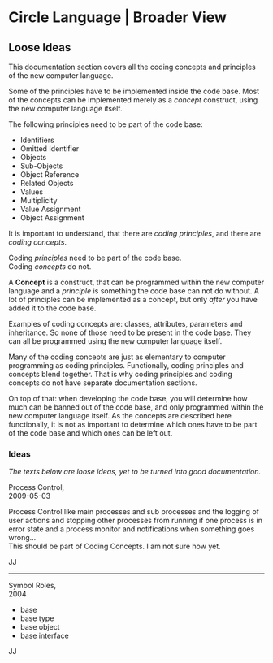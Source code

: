 ﻿Circle Language | Broader View
==============================

Loose Ideas
-----------

This documentation section covers all the coding concepts and principles of the new computer language.

Some of the principles have to be implemented inside the code base. Most of the concepts can be implemented merely as a *concept* construct, using the new computer language itself.

The following principles need to be part of the code base:

- Identifiers
- Omitted Identifier
- Objects
- Sub-Objects
- Object Reference
- Related Objects
- Values
- Multiplicity
- Value Assignment
- Object Assignment

It is important to understand, that there are *coding principles*, and there are *coding concepts*. 

Coding *principles* need to be part of the code base.  
Coding *concepts* do not.

A __Concept__ is a construct, that can be programmed within the new computer language and a *principle* is something the code base can not do without. A lot of principles can be implemented as a concept, but only *after* you have added it to the code base.

Examples of coding concepts are: classes, attributes, parameters and inheritance. So none of those need to be present in the code base. They can all be programmed using the new computer language itself.

Many of the coding concepts are just as elementary to computer programming as coding principles. Functionally, coding principles and concepts blend together. That is why coding principles and coding concepts do not have separate documentation sections.

On top of that: when developing the code base, you will determine how much can be banned out of the code base, and only programmed within the new computer language itself. As the concepts are described here functionally, it is not as important to determine which ones have to be part of the code base and which ones can be left out.

### Ideas

*The texts below are loose ideas, yet to be turned into good documentation.*

Process Control,  
2009-05-03

Process Control like main processes and sub processes and the logging of user actions and stopping other processes from running if one process is in error state and a process monitor and notifications when something goes wrong...   
This should be part of Coding Concepts. I am not sure how yet.

JJ

-----

Symbol Roles,  
2004

- base
- base type
- base object
- base interface

JJ